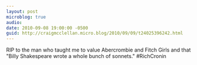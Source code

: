 ```yaml
---
layout: post
microblog: true
audio: 
date: 2010-09-08 19:00:00 -0500
guid: http://craigmcclellan.micro.blog/2010/09/09/t24025396242.html
---
```

RIP to the man who taught me to value Abercrombie and Fitch Girls and that "Billy Shakespeare wrote a whole bunch of sonnets." #RichCronin
